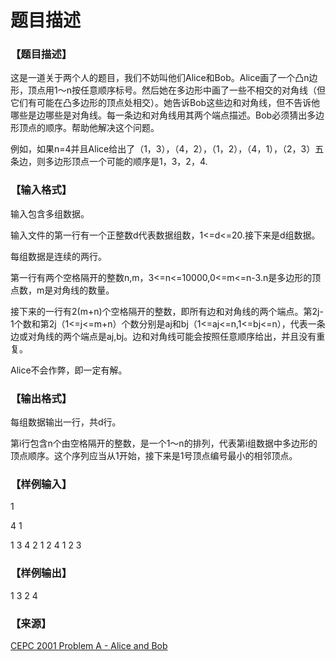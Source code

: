 # 题目描述


<h3>
【题目描述】
</h3>
<p>
这是一道关于两个人的题目，我们不妨叫他们Alice和Bob。Alice画了一个凸n边形，顶点用1～n按任意顺序标号。然后她在多边形中画了一些不相交的对角线（但它们有可能在凸多边形的顶点处相交）。她告诉Bob这些边和对角线，但不告诉他哪些是边哪些是对角线。每一条边和对角线用其两个端点描述。Bob必须猜出多边形顶点的顺序。帮助他解决这个问题。
</p>
<p>
例如，如果n=4并且Alice给出了（1，3），（4，2），（1，2），（4，1），（2，3）五条边，则多边形顶点一个可能的顺序是1，3，2，4.
</p>
<h3>
【输入格式】
</h3>
<p>
输入包含多组数据。
</p>
<p>
输入文件的第一行有一个正整数d代表数据组数，1&lt;=d&lt;=20.接下来是d组数据。
</p>
<p>
每组数据是连续的两行。
</p>
<p>
第一行有两个空格隔开的整数n,m，3&lt;=n&lt;=10000,0&lt;=m&lt;=n-3.n是多边形的顶点数，m是对角线的数量。
</p>
<p>
接下来的一行有2(m+n)个空格隔开的整数，即所有边和对角线的两个端点。第2j-1个数和第2j（1&lt;=j&lt;=m+n）个数分别是aj和bj（1&lt;=aj&lt;=n,1&lt;=bj&lt;=n），代表一条边或对角线的两个端点是aj,bj。边和对角线可能会按照任意顺序给出，并且没有重复。
</p>
<p>
Alice不会作弊，即一定有解。
</p>
<h3>
【输出格式】
</h3>
<p>
每组数据输出一行，共d行。
</p>
<p>
第i行包含n个由空格隔开的整数，是一个1～n的排列，代表第i组数据中多边形的顶点顺序。这个序列应当从1开始，接下来是1号顶点编号最小的相邻顶点。
</p>
<h3>
【样例输入】
</h3>
<p>
1
</p>
<p>
4 1
</p>
<p>
1 3 4 2 1 2 4 1 2 3
</p>
<h3>
【样例输出】
</h3>
<p>
1 3 2 4
</p>
<h3>
【来源】
</h3>
<p>
<a href="http://cepc.mimuw.edu.pl/2001/" target="_blank">CEPC 2001 Problem A - Alice and Bob</a> 
</p>
